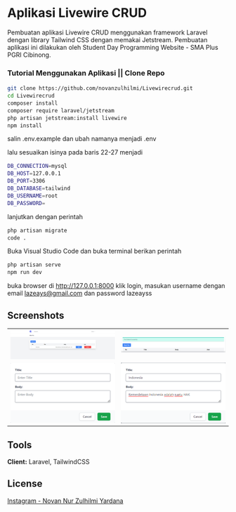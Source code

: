 # Aplikasi Livewire CRUD
Pembuatan aplikasi Livewire CRUD menggunakan framework Laravel dengan library Tailwind CSS dengan memakai Jetstream. Pembuatan aplikasi ini dilakukan oleh Student Day Programming Website - SMA Plus PGRI Cibinong.


### Tutorial Menggunakan Aplikasi || Clone Repo

```bash
git clone https://github.com/novanzulhilmi/Livewirecrud.git
cd Livewirecrud
composer install
composer require laravel/jetstream
php artisan jetstream:install livewire
npm install
```
salin .env.example dan ubah namanya menjadi .env

lalu sesuaikan isinya pada baris 22-27 menjadi
```bash
DB_CONNECTION=mysql
DB_HOST=127.0.0.1
DB_PORT=3306
DB_DATABASE=tailwind
DB_USERNAME=root
DB_PASSWORD=
```
lanjutkan dengan perintah
```bash
php artisan migrate
code .
```
Buka Visual Studio Code dan buka terminal berikan perintah

```bash
php artisan serve
npm run dev
```
buka browser di http://127.0.0.1:8000
klik login, masukan username dengan email lazeays@gmail.com dan password lazeayss

## Screenshots

<table align="center" style="width: 100%;">
  <tr>
    <td width="50%"><img alt="Grid View" src="resources/Image/HalamanUtama.png"></td>
    <td width="50%"><img alt="Search" src="resources/Image/Delete.png"></td>
  </tr>
  <tr>
    <td width="50%"><img alt="Calendar View" src="resources/Image/Create.png"></td>
    <td width="50%"><img alt="Gallery View" src="resources/Image/Edit.png"></td>
  </tr>
</table>

## Tools

**Client:** Laravel, TailwindCSS

## License

[Instagram - Novan Nur Zulhilmi Yardana](https://www.instagram.com/novan.zulhilmi/)